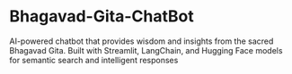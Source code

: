 # Bhagavad-Gita-ChatBot
AI-powered chatbot that provides wisdom and insights from the sacred Bhagavad Gita. Built with Streamlit, LangChain, and Hugging Face models for semantic search and intelligent responses
